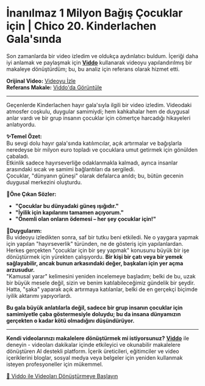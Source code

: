 # İnanılmaz 1 Milyon Bağış Çocuklar için | Chico 20. Kinderlachen Gala'sında

Son zamanlarda bir video izledim ve oldukça aydınlatıcı buldum. İçeriği daha iyi anlamak ve paylaşmak için **[Viddo](https://viddo.pro/)** kullanarak videoyu yapılandırılmış bir makaleye dönüştürdüm; bu, bu analiz için referans olarak hizmet etti.

**Orijinal Video:** [Videoyu İzle](https://www.youtube.com/watch?v=JATOxJm2DiA)  
**Referans Makale:** [Viddo'da Görüntüle](https://viddo.pro/zh/video-result/dfba40b5-3ade-4455-97d4-9ca85f32e0e5)

---

Geçenlerde Kinderlachen hayır gala'sıyla ilgili bir video izledim. Videodaki atmosfer coşkulu, duygular samimiydi; hem kahkahalar hem de duygusal anlar vardı ve bir grup insanın çocuklar için cömertçe harcadığı hikayeleri anlatıyordu.

**✨Temel Özet:**  
Bu sevgi dolu hayır gala'sında katılımcılar, açık artırmalar ve bağışlarla neredeyse bir milyon euro topladı ve çocuklara umut getirmek için gönülden çabaladı.  
Etkinlik sadece hayırseverliğe odaklanmakla kalmadı, ayrıca insanlar arasındaki sıcak ve samimi bağlantıları da sergiledi.  
Çocuklar, "dünyanın güneşi" olarak defalarca anıldı; bu, bütün gecenin duygusal merkezini oluşturdu.  

**💬Öne Çıkan Sözler:**  
- **"Çocuklar bu dünyadaki güneş ışığıdır."**  
- **"İyilik için kapılarımı tamamen açıyorum."**  
- **"Önemli olan onların ödemesi – her şey çocuklar için!"**

**🧠Duygularım:**  
Bu videoyu izledikten sonra, saf bir tutku beni etkiledi. Ne o yaygara yapmak için yapılan "hayırseverlik" türünden, ne de gösteriş için yapılanlardan. Herkes gerçekten "çocuklar için bir şey yapmak" konusunu büyük bir işe dönüştürmek için yürekten çalışıyordu. **Bir kişi bir çatı veya bir yemek sağlayabilir, ancak bunun arkasındaki değer, başkaları için yer açma arzusudur.**  
"Kamusal yarar" kelimesini yeniden incelemeye başladım; belki de bu, uzak bir büyük mesele değil, sizin ve benim katılabileceğimiz gündelik bir şeydir. Hatta, "şaka" yaparak açık artırmaya katılanlar, belki de en gerçekçi biçimde iyilik aktarımı yapıyorlardı.  

**Bu gala büyük anlatılarla değil, sadece bir grup insanın çocuklar için samimiyetle çaba göstermesiyle doluydu; bu da insana dünyamızın gerçekten o kadar kötü olmadığını düşündürüyor.**

---

**Kendi videolarınızı makalelere dönüştürmek mi istiyorsunuz?** **[Viddo](https://viddo.pro/)** ile deneyin - videoları dakikalar içinde etkileyici ve okunabilir makalelere dönüştüren AI destekli platform. İçerik üreticileri, eğitimciler ve video içeriklerini bloglar, sosyal medya veya belgeler için yeniden kullanmak isteyen profesyoneller için mükemmel.

[🚀 Viddo ile Videoları Dönüştürmeye Başlayın](https://viddo.pro/)